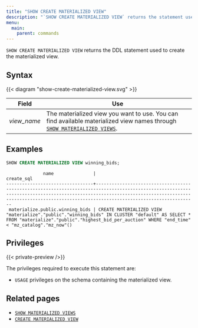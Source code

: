 ```yaml
---
title: "SHOW CREATE MATERIALIZED VIEW"
description: "`SHOW CREATE MATERIALIZED VIEW` returns the statement used to create the materialized view"
menu:
  main:
    parent: commands
---
```


`SHOW CREATE MATERIALIZED VIEW` returns the DDL statement used to create the materialized view.

## Syntax

{{< diagram "show-create-materialized-view.svg" >}}

Field | Use
------|-----
_view&lowbar;name_ | The materialized view you want to use. You can find available materialized view names through [`SHOW MATERIALIZED VIEWS`](../show-materialized-views).

## Examples

```sql
SHOW CREATE MATERIALIZED VIEW winning_bids;
```
```nofmt
              name               |                                                                                                                       create_sql
---------------------------------+--------------------------------------------------------------------------------------------------------------------------------------------------------------------------------------------------------------------------------------------------------
 materialize.public.winning_bids | CREATE MATERIALIZED VIEW "materialize"."public"."winning_bids" IN CLUSTER "default" AS SELECT * FROM "materialize"."public"."highest_bid_per_auction" WHERE "end_time" < "mz_catalog"."mz_now"()
```

## Privileges

{{< private-preview />}}

The privileges required to execute this statement are:

- `USAGE` privileges on the schema containing the materialized view.

## Related pages

- [`SHOW MATERIALIZED VIEWS`](../show-materialized-views)
- [`CREATE MATERIALIZED VIEW`](../create-materialized-view)
